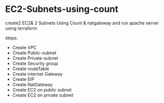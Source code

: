 # EC2-Subnets-using-count
create2 EC2&amp; 2 Subnets Using Count &amp; natgateway and run apache server using terraform

steps:
- Create VPC 
- Create Public-subnet
- Create Private-subnet 
- Create Security group
- Create routeTable
- Create internet Gateway
- Create EIP
- Create NatGateway
- Create EC2 on public subnet
- Create EC2 on private subnet
